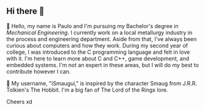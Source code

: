 ## Hi there 👋

<!--
**iSmaugui/iSmaugui** is a ✨ _special_ ✨ repository because its `README.md` (this file) appears on your GitHub profile.

Here are some ideas to get you started:

- 🔭 I’m currently working on ...
- 🌱 I’m currently learning ...
- 👯 I’m looking to collaborate on ...
- 🤔 I’m looking for help with ...
- 💬 Ask me about ...
- 📫 How to reach me: ...
- 😄 Pronouns: ...
- ⚡ Fun fact: ...
-->
💭 Hello, my name is Paulo and I'm pursuing my Bachelor's degree in *Mechanical Engineering*. I currently work on a local metallurgy industry in the process and engineering department. 
Aside from that, I've always been curious about computers and how they work. During my second year of college, I was introduced to the C programming language and felt in love with it.
I'm here to learn more about C and C++, game development, and embedded systems. I'm not an expert in these areas, but I will do my best to contribute however I can.

🌙 My username, "iSmaugui," is inspired by the character Smaug from J.R.R. Tolkien's The Hobbit. I'm a big fan of The Lord of the Rings lore.

Cheers xd
